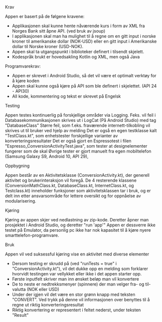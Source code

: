 Krav

Appen er basert på de følgene kravene: 

- Applikasjonen skal kunne hente nåværende kurs i form av XML fra Norges Bank sitt åpne API. (ved bruk av jsoup)
- I applikasjonen skal man ha mulighet til å regne om en gitt input i norske kroner til amerikanske dollar (NOK-USD) eller en gitt input i Amerikanske dollar til Norske kroner (USD-NOK).
- Appen skal ta utgangspunkt i biblioteker definert i tilsendt skjelett.
- Kodespråk brukt er hovedsakling Kotlin og XML, men også Java

Programvarekrav:

- Appen er skrevet i Android Studio, så det vil være et optimalt verktøy for å kjøre koden
- Appen skal kunne også kjøre på API som ble definert i skjelettet. (API 24 - API30)
- All kode, kommentering og tekst er skrevet på Engelsk

Testing

Appen testes kontinuerlig på forskjellige områder via Logging.
Feks. vil feil i Databasekommunikasjonen skrives ut i LogCat (På Android Studio) med tag "DatabaseClass"
Større feil, som f.eks. fraværende internett-tilkobling vil skrives ut til bruker ved hjelp av melding
Det er også en egen testklasse kalt "TestClass.kt", som enhetstester forskjellige varianter av konverteringsresultater
Det er også gjort en Espressotest i filen "Espresso_ConversionActivityTest.java", som tester at designelementer fungerer som de skal
Øvrige tester er gjort manuelt fra egen mobiltelefon (Samsung Galaxy S9, Android 10, API 29), 

Oppbygning

Appen består av en Aktivitetsklasse (ConversionActivity.kt), der generell aktivitet og brukerinteraksjon vil foregå.
De 4 resterende klassene (ConversionMathClass.kt, DatabaseClass.kt, InternetClass.kt, og Testclass.kt) inneholder funksjoner som aktivitetsklassen tar i bruk,
og er delt inn etter ansvarsområde for lettere oversikt og for oppnåelse av modularisering.

Kjøring

Kjøring av appen skjer ved nedlastning av zip-kode.
Deretter åpner man prosjektet i Android Studio, og deretter "run 'app'"
Appen er dessverre ikke testet på Emulator, da personlig pc ikke har nok kapasitet til å kjøre nyere
smarttelefon-programvare.

Bruk

Appen vil ved suksessful kjøring vise en aktivitet med diverse elementer
- Dersom testing er skrudd på (ved "runTests = true" i "ConversionActivity.kt"), 
  vil det dukke opp en melding som forklarer hvorvidt testingen var vellykket eller ikke i det appen starter opp.
- Første inputfelt skriver man inn ønsket beløp man vil konvertere
- De to neste er nedtrekksmenyer (spinnere) der man velger fra- og til-valutta (NOK eller USD)
- Under der igjen vil det være en stor grønn knapp med teksten "CONVERT". Ved trykk på denne vil informasjonen over benyttes til å regne ut riktig konverteringsresultat
- Riktig konvertering er representert i feltet nederst, under teksten "Result"

